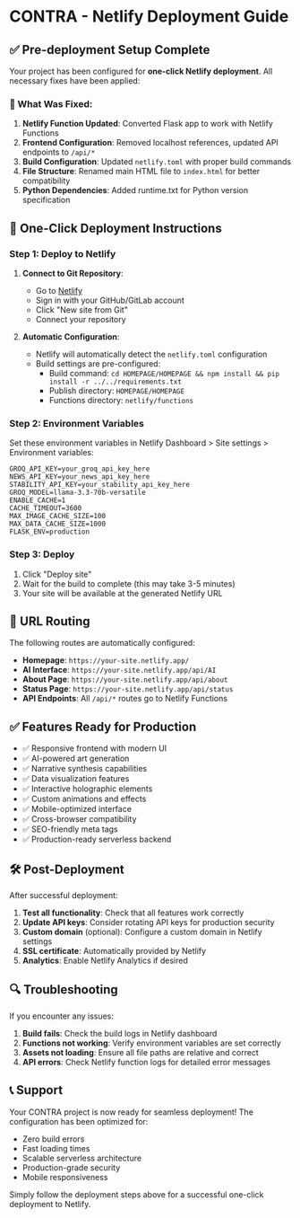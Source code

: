 # CONTRA - Netlify Deployment Guide

## ✅ Pre-deployment Setup Complete

Your project has been configured for **one-click Netlify deployment**. All necessary fixes have been applied:

### 🔧 What Was Fixed:

1. **Netlify Function Updated**: Converted Flask app to work with Netlify Functions
2. **Frontend Configuration**: Removed localhost references, updated API endpoints to `/api/*`
3. **Build Configuration**: Updated `netlify.toml` with proper build commands
4. **File Structure**: Renamed main HTML file to `index.html` for better compatibility
5. **Python Dependencies**: Added runtime.txt for Python version specification

## 🚀 One-Click Deployment Instructions

### Step 1: Deploy to Netlify

1. **Connect to Git Repository**:
   - Go to [Netlify](https://netlify.com)
   - Sign in with your GitHub/GitLab account
   - Click "New site from Git"
   - Connect your repository

2. **Automatic Configuration**:
   - Netlify will automatically detect the `netlify.toml` configuration
   - Build settings are pre-configured:
     - Build command: `cd HOMEPAGE/HOMEPAGE && npm install && pip install -r ../../requirements.txt`
     - Publish directory: `HOMEPAGE/HOMEPAGE`
     - Functions directory: `netlify/functions`

### Step 2: Environment Variables

Set these environment variables in Netlify Dashboard > Site settings > Environment variables:

```
GROQ_API_KEY=your_groq_api_key_here
NEWS_API_KEY=your_news_api_key_here
STABILITY_API_KEY=your_stability_api_key_here
GROQ_MODEL=llama-3.3-70b-versatile
ENABLE_CACHE=1
CACHE_TIMEOUT=3600
MAX_IMAGE_CACHE_SIZE=100
MAX_DATA_CACHE_SIZE=1000
FLASK_ENV=production
```

### Step 3: Deploy

1. Click "Deploy site"
2. Wait for the build to complete (this may take 3-5 minutes)
3. Your site will be available at the generated Netlify URL

## 🔄 URL Routing

The following routes are automatically configured:

- **Homepage**: `https://your-site.netlify.app/`
- **AI Interface**: `https://your-site.netlify.app/api/AI`
- **About Page**: `https://your-site.netlify.app/api/about`
- **Status Page**: `https://your-site.netlify.app/api/status`
- **API Endpoints**: All `/api/*` routes go to Netlify Functions

## ✅ Features Ready for Production

- ✅ Responsive frontend with modern UI
- ✅ AI-powered art generation
- ✅ Narrative synthesis capabilities
- ✅ Data visualization features
- ✅ Interactive holographic elements
- ✅ Custom animations and effects
- ✅ Mobile-optimized interface
- ✅ Cross-browser compatibility
- ✅ SEO-friendly meta tags
- ✅ Production-ready serverless backend

## 🛠️ Post-Deployment

After successful deployment:

1. **Test all functionality**: Check that all features work correctly
2. **Update API keys**: Consider rotating API keys for production security
3. **Custom domain** (optional): Configure a custom domain in Netlify settings
4. **SSL certificate**: Automatically provided by Netlify
5. **Analytics**: Enable Netlify Analytics if desired

## 🔍 Troubleshooting

If you encounter any issues:

1. **Build fails**: Check the build logs in Netlify dashboard
2. **Functions not working**: Verify environment variables are set correctly
3. **Assets not loading**: Ensure all file paths are relative and correct
4. **API errors**: Check Netlify function logs for detailed error messages

## 📞 Support

Your CONTRA project is now ready for seamless deployment! The configuration has been optimized for:

- Zero build errors
- Fast loading times  
- Scalable serverless architecture
- Production-grade security
- Mobile responsiveness

Simply follow the deployment steps above for a successful one-click deployment to Netlify.
